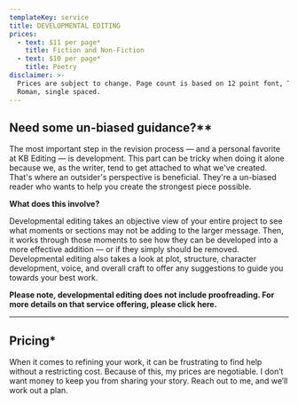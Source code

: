 ```yaml
---
templateKey: service
title: DEVELOPMENTAL EDITING
prices:
  - text: $11 per page*
    title: Fiction and Non-Fiction
  - text: $10 per page*
    title: Poetry
disclaimer: >-
  Prices are subject to change. Page count is based on 12 point font, Times New
  Roman, single spaced.
---
```

## Need some un-biased guidance?\*\*

The most important step in the revision process — and a personal favorite at KB Editing — is development. This part can be tricky when doing it alone because we, as the writer, tend to get attached to what we've created. That's where an outsider's perspective is beneficial. They're a un-biased reader who wants to help you create the strongest piece possible.

**What does this involve?**

Developmental editing takes an objective view of your entire project to see what moments or sections may not be adding to the larger message. Then, it works through those moments to see how they can be developed into a more effective addition — or if they simply should be removed. Developmental editing also takes a look at plot, structure, character development, voice, and overall craft to offer any suggestions to guide you towards your best work.

**Please note, developmental editing does not include proofreading. For more details on that service offering, please click here.**

****

## **Pricing***

When it comes to refining your work, it can be frustrating to find help without a restricting cost. Because of this, my prices are negotiable. I don’t want money to keep you from sharing your story. Reach out to me, and we’ll work out a plan.
